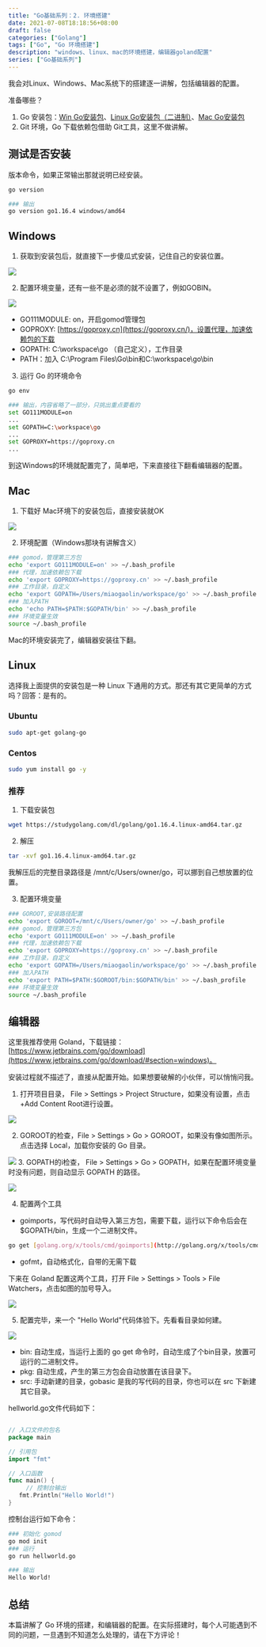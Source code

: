 ```yaml
---
title: "Go基础系列：2. 环境搭建"
date: 2021-07-08T18:18:56+08:00
draft: false
categories: ["Golang"]
tags: ["Go", "Go 环境搭建"]
description: "windows、linux、mac的环境搭建，编辑器goland配置"
series: ["Go基础系列"]
---
```


我会对Linux、Windows、Mac系统下的搭建逐一讲解，包括编辑器的配置。

准备哪些？

1. Go 安装包：[Win Go安装包](https://studygolang.com/dl/golang/go1.16.4.windows-amd64.msi)、[Linux Go安装包（二进制）](https://studygolang.com/dl/golang/go1.16.4.linux-amd64.tar.gz)、[Mac Go安装包](https://studygolang.com/dl/golang/go1.16.4.darwin-amd64.pkg)
2. Git 环境，Go 下载依赖包借助 Git工具，这里不做讲解。

## 测试是否安装

版本命令，如果正常输出那就说明已经安装。

```bash
go version

### 输出
go version go1.16.4 windows/amd64
```

## Windows

1. 获取到安装包后，就直接下一步傻瓜式安装，记住自己的安装位置。

![](../images/2-1.png)

2.  配置环境变量，还有一些不是必须的就不设置了，例如GOBIN。

![](../images/2-640.png)

- GO111MODULE: on，开启gomod管理包
- GOPROXY: [https://goproxy.cn](https://goproxy.cn/)，设置代理，加速依赖包的下载
- GOPATH: C:\workspace\go （自己定义），工作目录
- PATH：加入 C:\Program Files\Go\bin和C:\workspace\go\bin

3. 运行 Go 的环境命令

```bash
go env

### 输出，内容省略了一部分，只挑出重点要看的
set GO111MODULE=on
...
set GOPATH=C:\workspace\go
...
set GOPROXY=https://goproxy.cn
...
```

到这Windows的环境就配置完了，简单吧，下来直接往下翻看编辑器的配置。

## Mac

1. 下载好 Mac环境下的安装包后，直接安装就OK

![](../images/2-2.png)

2. 环境配置（Windows那块有讲解含义）

```bash
### gomod，管理第三方包
echo 'export GO111MODULE=on' >> ~/.bash_profile
### 代理，加速依赖包下载
echo 'export GOPROXY=https://goproxy.cn' >> ~/.bash_profile
### 工作目录，自定义
echo 'export GOPATH=/Users/miaogaolin/workspace/go' >> ~/.bash_profile
### 加入PATH
echo 'echo PATH=$PATH:$GOPATH/bin' >> ~/.bash_profile
### 环境变量生效
source ~/.bash_profile
```

Mac的环境安装完了，编辑器安装往下翻。

## Linux

选择我上面提供的安装包是一种 Linux 下通用的方式。那还有其它更简单的方式吗？回答：是有的。

### Ubuntu

```bash
sudo apt-get golang-go
```

### Centos

```bash
sudo yum install go -y
```

### 推荐

1. 下载安装包

```bash
wget https://studygolang.com/dl/golang/go1.16.4.linux-amd64.tar.gz
```

2. 解压

```bash
tar -xvf go1.16.4.linux-amd64.tar.gz
```

我解压后的完整目录路径是 /mnt/c/Users/owner/go，可以挪到自己想放置的位置。

3. 配置环境变量

```bash
### GOROOT,安装路径配置
echo 'export GOROOT=/mnt/c/Users/owner/go' >> ~/.bash_profile
### gomod，管理第三方包
echo 'export GO111MODULE=on' >> ~/.bash_profile
### 代理，加速依赖包下载
echo 'export GOPROXY=https://goproxy.cn' >> ~/.bash_profile
### 工作目录，自定义
echo 'export GOPATH=/Users/miaogaolin/workspace/go' >> ~/.bash_profile
### 加入PATH
echo 'export PATH=$PATH:$GOROOT/bin:$GOPATH/bin' >> ~/.bash_profile
### 环境变量生效
source ~/.bash_profile
```

## 编辑器

这里我推荐使用 Goland，下载链接：[https://www.jetbrains.com/go/download](https://www.jetbrains.com/go/download/#section=windows)。

安装过程就不描述了，直接从配置开始。如果想要破解的小伙伴，可以悄悄问我。

1. 打开项目目录， File > Settings > Project Structure，如果没有设置，点击 +Add Content Root进行设置。

![](../images/2-3.png)

2. GOROOT的检查，File > Settings > Go > GOROOT，如果没有像如图所示。点击选择 Local，加载你安装的 Go 目录。

![](../images/2-4.png)
3. GOPATH的i检查， File > Settings > Go > GOPATH，如果在配置环境变量时没有问题，则自动显示 GOPATH 的路径。

![](../images/2-5.png)

4. 配置两个工具

- goimports，写代码时自动导入第三方包，需要下载，运行以下命令后会在 $GOPATH/bin，生成一个二进制文件。

```bash
go get [golang.org/x/tools/cmd/goimports](http://golang.org/x/tools/cmd/goimports)
```

- gofmt，自动格式化，自带的无需下载

下来在 Goland 配置这两个工具，打开 File > Settings > Tools > File Watchers，点击如图的加号导入。

![](../images/2-6.png)

5. 配置完毕，来一个 "Hello World"代码体验下。先看看目录如何建。

![](../images/2-7.png)

- bin: 自动生成，当运行上面的 go get 命令时，自动生成了个bin目录，放置可运行的二进制文件。
- pkg: 自动生成，产生的第三方包会自动放置在该目录下。
- src: 手动新建的目录，gobasic 是我的写代码的目录，你也可以在 src 下新建其它目录。

hellworld.go文件代码如下：

```go

// 入口文件的包名
package main

// 引用包
import "fmt"

// 入口函数
func main() {
	 // 控制台输出
   fmt.Println("Hello World!")
}

```

控制台运行如下命令：

```bash
### 初始化 gomod 
go mod init
### 运行
go run hellworld.go

### 输出
Hello World!
```

## 总结

本篇讲解了 Go 环境的搭建，和编辑器的配置。在实际搭建时，每个人可能遇到不同的问题，一旦遇到不知道怎么处理的，请在下方评论！